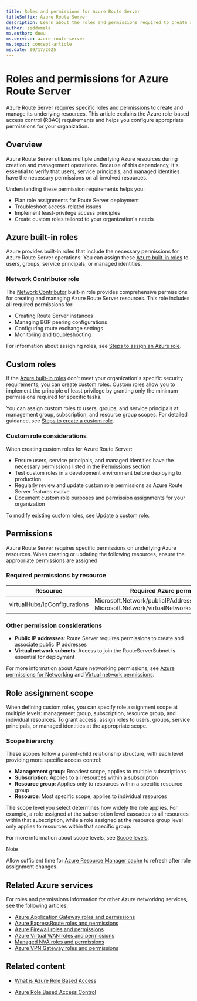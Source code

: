 ```yaml
---
title: Roles and permissions for Azure Route Server
titleSuffix: Azure Route Server
description: Learn about the roles and permissions required to create and manage Azure Route Server resources and understand Azure role-based access control RBAC requirements.
author: siddomala
ms.author: duau
ms.service: azure-route-server
ms.topic: concept-article
ms.date: 09/17/2025
---
```

# Roles and permissions for Azure Route Server

Azure Route Server requires specific roles and permissions to create and manage its underlying resources. This article explains the Azure role-based access control (RBAC) requirements and helps you configure appropriate permissions for your organization.

## Overview

Azure Route Server utilizes multiple underlying Azure resources during creation and management operations. Because of this dependency, it's essential to verify that users, service principals, and managed identities have the necessary permissions on all involved resources.

Understanding these permission requirements helps you:

- Plan role assignments for Route Server deployment
- Troubleshoot access-related issues
- Implement least-privilege access principles
- Create custom roles tailored to your organization's needs

## Azure built-in roles

Azure provides built-in roles that include the necessary permissions for Azure Route Server operations. You can assign these [Azure built-in roles](../role-based-access-control/built-in-roles.md) to users, groups, service principals, or managed identities.

### Network Contributor role

The [Network Contributor](../role-based-access-control/built-in-roles.md#network-contributor) built-in role provides comprehensive permissions for creating and managing Azure Route Server resources. This role includes all required permissions for:

- Creating Route Server instances
- Managing BGP peering configurations
- Configuring route exchange settings
- Monitoring and troubleshooting

For information about assigning roles, see [Steps to assign an Azure role](../role-based-access-control/role-assignments-steps.md).

## Custom roles

If the [Azure built-in roles](../role-based-access-control/built-in-roles.md) don't meet your organization's specific security requirements, you can create custom roles. Custom roles allow you to implement the principle of least privilege by granting only the minimum permissions required for specific tasks.

You can assign custom roles to users, groups, and service principals at management group, subscription, and resource group scopes. For detailed guidance, see [Steps to create a custom role](../role-based-access-control/custom-roles.md#steps-to-create-a-custom-role).

### Custom role considerations

When creating custom roles for Azure Route Server:

- Ensure users, service principals, and managed identities have the necessary permissions listed in the [Permissions](#permissions) section
- Test custom roles in a development environment before deploying to production
- Regularly review and update custom role permissions as Azure Route Server features evolve
- Document custom role purposes and permission assignments for your organization

To modify existing custom roles, see [Update a custom role](../role-based-access-control/custom-roles-portal.md#update-a-custom-role).

## Permissions

Azure Route Server requires specific permissions on underlying Azure resources. When creating or updating the following resources, ensure the appropriate permissions are assigned:

### Required permissions by resource

| Resource | Required Azure permissions |
|---|---|
| virtualHubs/ipConfigurations | Microsoft.Network/publicIPAddresses/join/action<br>Microsoft.Network/virtualNetworks/subnets/join/action |

### Other permission considerations

- **Public IP addresses**: Route Server requires permissions to create and associate public IP addresses
- **Virtual network subnets**: Access to join the RouteServerSubnet is essential for deployment

For more information about Azure networking permissions, see [Azure permissions for Networking](../role-based-access-control/permissions/networking.md) and [Virtual network permissions](../virtual-network/virtual-network-manage-subnet.md#permissions).

## Role assignment scope

When defining custom roles, you can specify role assignment scope at multiple levels: management group, subscription, resource group, and individual resources. To grant access, assign roles to users, groups, service principals, or managed identities at the appropriate scope.

### Scope hierarchy

These scopes follow a parent-child relationship structure, with each level providing more specific access control:

- **Management group**: Broadest scope, applies to multiple subscriptions
- **Subscription**: Applies to all resources within a subscription
- **Resource group**: Applies only to resources within a specific resource group  
- **Resource**: Most specific scope, applies to individual resources

The scope level you select determines how widely the role applies. For example, a role assigned at the subscription level cascades to all resources within that subscription, while a role assigned at the resource group level only applies to resources within that specific group.

For more information about scope levels, see [Scope levels](../role-based-access-control/scope-overview.md#scope-levels).

> [!NOTE]
> Allow sufficient time for [Azure Resource Manager cache](../role-based-access-control/troubleshooting.md) to refresh after role assignment changes.

## Related Azure services

For roles and permissions information for other Azure networking services, see the following articles:

- [Azure Application Gateway roles and permissions](../application-gateway/configuration-infrastructure.md)
- [Azure ExpressRoute roles and permissions](../expressroute/roles-permissions.md)
- [Azure Firewall roles and permissions](../firewall/roles-permissions.md)
- [Azure Virtual WAN roles and permissions](../virtual-wan/roles-permissions.md)
- [Managed NVA roles and permissions](../virtual-wan/roles-permissions.md#nva-resources)
- [Azure VPN Gateway roles and permissions](../vpn-gateway/roles-permissions.md)

## Related content

- [What is Azure Role Based Access](../role-based-access-control/overview.md)

- [Azure Role Based Access Control](../role-based-access-control//azure/role-based-access-control/role-assignments-list-portal)
